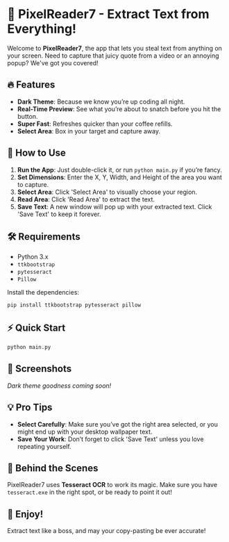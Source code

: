 
# 📸 PixelReader7 - Extract Text from Everything!

Welcome to **PixelReader7**, the app that lets you steal text from anything on your screen. Need to capture that juicy quote from a video or an annoying popup? We've got you covered!

## 🔥 Features
- **Dark Theme**: Because we know you’re up coding all night.
- **Real-Time Preview**: See what you’re about to snatch before you hit the button.
- **Super Fast**: Refreshes quicker than your coffee refills.
- **Select Area**: Box in your target and capture away.

## 🚀 How to Use
1. **Run the App**: Just double-click it, or run `python main.py` if you’re fancy.
2. **Set Dimensions**: Enter the X, Y, Width, and Height of the area you want to capture.
3. **Select Area**: Click 'Select Area' to visually choose your region. 
4. **Read Area**: Click 'Read Area' to extract the text.
5. **Save Text**: A new window will pop up with your extracted text. Click 'Save Text' to keep it forever.

## 🛠 Requirements
- Python 3.x
- `ttkbootstrap`
- `pytesseract`
- `Pillow`

Install the dependencies:
```sh
pip install ttkbootstrap pytesseract pillow
```

## ⚡ Quick Start
```sh
python main.py
```

## 📸 Screenshots
_Dark theme goodness coming soon!_

## 💡 Pro Tips
- **Select Carefully**: Make sure you’ve got the right area selected, or you might end up with your desktop wallpaper text.
- **Save Your Work**: Don’t forget to click 'Save Text' unless you love repeating yourself.

## 🤖 Behind the Scenes
PixelReader7 uses **Tesseract OCR** to work its magic. Make sure you have `tesseract.exe` in the right spot, or be ready to point it out!

## 🎉 Enjoy!
Extract text like a boss, and may your copy-pasting be ever accurate!
